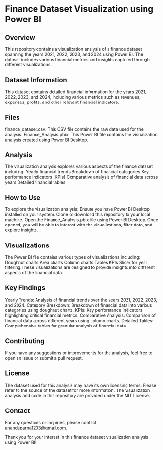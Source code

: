 # Finance Dataset Visualization using Power BI

## Overview
This repository contains a visualization analysis of a finance dataset spanning the years 2021, 2022, 2023, and 2024 using Power BI. The dataset includes various financial metrics and insights captured through different visualizations.

## Dataset Information
This dataset contains detailed financial information for the years 2021, 2022, 2023, and 2024, including various metrics such as revenues, expenses, profits, and other relevant financial indicators.

## Files
finance_dataset.csv: This CSV file contains the raw data used for the analysis.
Finance_Analysis.pbix: This Power BI file contains the visualization analysis created using Power BI Desktop.

## Analysis
The visualization analysis explores various aspects of the finance dataset including:
Yearly financial trends
Breakdown of financial categories
Key performance indicators (KPIs)
Comparative analysis of financial data across years
Detailed financial tables

## How to Use
To explore the visualization analysis:
Ensure you have Power BI Desktop installed on your system.
Clone or download this repository to your local machine.
Open the Finance_Analysis.pbix file using Power BI Desktop.
Once opened, you will be able to interact with the visualizations, filter data, and explore insights.

## Visualizations
The Power BI file contains various types of visualizations including:
Doughnut charts
Area charts
Column charts
Tables
KPIs
Slicer for year filtering
These visualizations are designed to provide insights into different aspects of the financial data.

## Key Findings
Yearly Trends: Analysis of financial trends over the years 2021, 2022, 2023, and 2024.
Category Breakdown: Breakdown of financial data into various categories using doughnut charts.
KPIs: Key performance indicators highlighting critical financial metrics.
Comparative Analysis: Comparison of financial data across different years using column charts.
Detailed Tables: Comprehensive tables for granular analysis of financial data.

## Contributing
If you have any suggestions or improvements for the analysis, feel free to open an issue or submit a pull request.

## License
The dataset used for this analysis may have its own licensing terms. Please refer to the source of the dataset for more information. The visualization analysis and code in this repository are provided under the MIT License.

## Contact
For any questions or inquiries, please contact anandaparna1203@gmail.com.

Thank you for your interest in this finance dataset visualization analysis using Power BI!
